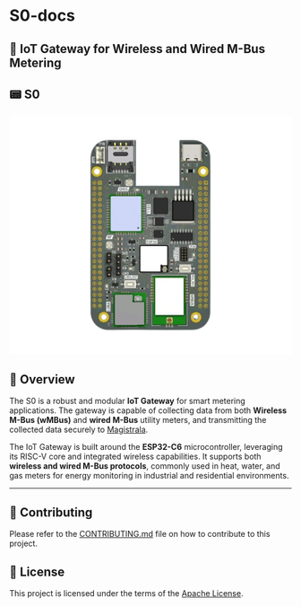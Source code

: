 # S0-docs

## 📡 IoT Gateway for Wireless and Wired M-Bus Metering

## 📟 S0

![IoT Gateway Block Diagram](images/s0-front-edited.png)

## 🚀 Overview

The S0 is a robust and modular **IoT Gateway** for smart metering applications. The gateway is capable of collecting data from both **Wireless M-Bus (wMBus)** and **wired M-Bus** utility meters, and transmitting the collected data securely to [Magistrala](https://github.com/absmach/magistrala).

The IoT Gateway is built around the **ESP32-C6** microcontroller, leveraging its RISC-V core and integrated wireless capabilities. It supports both **wireless and wired M-Bus protocols**, commonly used in heat, water, and gas meters for energy monitoring in industrial and residential environments.

---

## 🤝 Contributing

Please refer to the [CONTRIBUTING.md](https://github.com/absmach/.github/blob/main/CONTRIBUTING.md) file on how to contribute to this project.

## 📜 License

This project is licensed under the terms of the [Apache License](https://github.com/absmach/s0-docs/blob/main/LICENSE).

